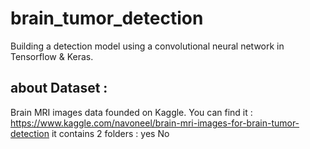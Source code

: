 # brain_tumor_detection
Building a detection model using a convolutional neural network in Tensorflow & Keras.

## about Dataset :

Brain MRI images data founded on Kaggle.
You can find it : https://www.kaggle.com/navoneel/brain-mri-images-for-brain-tumor-detection
it contains 2 folders : yes
                        No
                        
